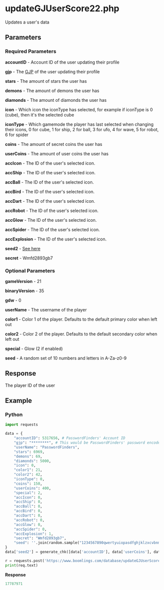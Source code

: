 # updateGJUserScore22.php

Updates a user's data

## Parameters

### Required Parameters

**accountID** - Account ID of the user updating their profile

**gjp** - The [GJP](/topics/encryption/gjp.md) of the user updating their profile

**stars** - The amount of stars the user has

**demons** - The amount of demons the user has

**diamonds** - The amount of diamonds the user has

**icon** - Which icon the iconType has selected, for example if iconType is 0 (cube), then it's the selected cube

**iconType** - Which gamemode the player has last selected when changing their icons, 0 for cube, 1 for ship, 2 for ball, 3 for ufo, 4 for wave, 5 for robot, 6 for spider

**coins** - The amount of secret coins the user has

**userCoins** - The amount of user coins the user has

**accIcon** - The ID of the user's selected icon.

**accShip** - The ID of the user's selected icon.

**accBall** - The ID of the user's selected icon.

**accBird** - The ID of the user's selected icon.

**accDart** - The ID of the user's selected icon.

**accRobot** - The ID of the user's selected icon.

**accGlow** - The ID of the user's selected icon.

**accSpider** - The ID of the user's selected icon.

**accExplosion** - The ID of the user's selected icon.

**seed2** - [See here](/topics/encryption/chk?id=user-profile)

**secret** - Wmfd2893gb7

### Optional Parameters

**gameVersion** - 21

**binaryVersion** - 35

**gdw** - 0

**userName** - The username of the player

**color1** - Color 1 of the player. Defaults to the default primary color when left out

**color2** - Color 2 of the player. Defaults to the default secondary color when left out

**special** - Glow (2 if enabled)

**seed** - A random set of 10 numbers and letters in A-Za-z0-9

## Response

The player ID of the user

## Example

<!-- tabs:start -->

### **Python**

```py
import requests

data = {
    "accountID": 5317656, # PasswordFinders' Account ID
    "gjp": "********", # This would be PasswordFinders' password encoded with GJP encryption
    "userName": "PasswordFinders",
    "stars": 6969,
    "demons": 69,
    "diamonds": 5000,
    "icon": 0,
    "color1": 21,
    "color2": 42,
    "iconType": 0,
    "coins": 150,
    "userCoins": 400,
    "special": 2,
    "accIcon": 0,
    "accShip": 0,
    "accBall": 0,
    "accBird": 0,
    "accDart": 0,
    "accRobot": 0,
    "accGlow": 0,
    "accSpider": 0,
    "accExplosion": 1,
    "secret": "Wmfd2893gb7",
    "seed": ''.join(random.sample("1234567890qwertyuiopasdfghjklzxcvbnmQWERTYUIOPASDFGHJKLZXCVBNM", 10))
}
data['seed2'] = generate_chk([data['accountID'], data['userCoins'], data['demons'], data['stars'], data['coins'], data['iconType'], data['icon'], data['diamonds'], data['accIcon'], data['accShip'], data['accBall'], data['accBird'], data['accDart'], data['accRobot'], data['accGlow'], data['accSpider'], data['accExplosion']], "85271", "xI35fsAapCRg")

r = requests.post('https://www.boomlings.com/database/updateGJUserScore22.php', data=data)
print(req.text)
```

**Response**
```py
17787971
```

<!-- tabs:end -->